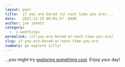 ```yaml
---
layout: post
title:  if you are bored (or next time you are)...
date:   2021-12-25 08:01:57 -0400
author: joe jenett
category:
  -  i-webthings
permalink: /if-you-are-bored-or-next-time-you-are/
slug: if-you-are-bored-or-next-time-you-are
summary: go explore silly!
---
```

...you might try <a title="the dailywebthing: exploring something cool" href="https://dwt-archives.joejenett.com/?s=exploring+something+cool">exploring something cool</a>. Enjoy your day!

<a style="display:none;" href="https://brid.gy/publish/twitter"><small>(cross-posted to twitter)</small></a>
<data class="p-bridgy-omit-link" value="false"></data>
